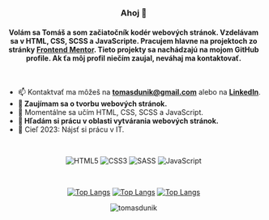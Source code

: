 <h3 align="center">Ahoj 👋</h1>
<h4 align="center">

Volám sa Tomáš a som začiatočník kodér webových stránok. Vzdelávam sa v HTML, CSS, SCSS a JavaScripte. Pracujem hlavne na projektoch zo stránky [Frontend Mentor](https://www.frontendmentor.io). Tieto projekty sa nachádzajú na mojom GitHub profile. Ak ťa môj profil niečím zaujal, neváhaj ma kontaktovať.

</h4>
<br/>

- 📫 Kontaktvať ma môžeš na **tomasdunik@gmail.com** alebo na [**LinkedIn**](https://www.linkedin.com/in/tomasdunik/).
- **👀 Zaujímam sa o tvorbu webových stránok.**
- 🌱 Momentálne sa učím HTML, CSS, SCSS a JavaScript.
- **💞️ Hľadám si prácu v oblasti vytvárania webových stránok.**
- 🥅 Cieľ 2023: Nájsť si prácu v IT. 

<br/>

<div align="center">

![HTML5](https://img.shields.io/badge/html5-%23E34F26.svg?style=for-the-badge&logo=html5&logoColor=white)
![CSS3](https://img.shields.io/badge/css3-%231572B6.svg?style=for-the-badge&logo=css3&logoColor=white)
![SASS](https://img.shields.io/badge/SASS-hotpink.svg?style=for-the-badge&logo=SASS&logoColor=white)
![JavaScript](https://img.shields.io/badge/javascript-%23323330.svg?style=for-the-badge&logo=javascript&logoColor=%23F7DF1E)
<!-- ![React](https://img.shields.io/badge/react-%2320232a.svg?style=for-the-badge&logo=react&logoColor=%2361DAFB) -->
<!-- ![GitHub](https://img.shields.io/badge/github-%23121011.svg?style=for-the-badge&logo=github&logoColor=white) -->
<!-- ![Visual Studio Code](https://img.shields.io/badge/Visual%20Studio%20Code-0078d7.svg?style=for-the-badge&logo=visual-studio-code&logoColor=white) -->

<!-- https://github.com/Ileriayo/markdown-badges -->
<br/>

[![Top Langs](https://github-readme-stats.vercel.app/api/top-langs/?username=tomasdunik&layout=compact)](https://github.com/tomasdunik/github-readme-stats)
  [![Top Langs](https://github-readme-stats.vercel.app/api/top-langs/?username=tomasdunik&layout=compact)](https://github.com/anuraghazra/github-readme-stats)
[![Top Langs](https://github-readme-stats.vercel.app/api/top-langs/?username=tomasdunik&hide_progress=true)](https://github.com/anuraghazra/github-readme-stats)
<br/>

<img src="https://komarev.com/ghpvc/?username=tomasdunik&label=Profile%20views&color=0e75b6&style=flat" alt="tomasdunik" />

</div>
